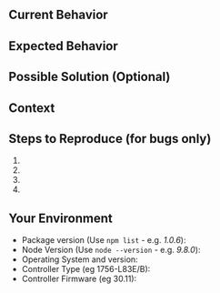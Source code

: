 <!--- Provide a general summary of the issue in the Title above -->

## Current Behavior
<!--- If describing a bug, tell us what happens instead of the expected behavior -->
<!--- If suggesting a change/improvement, explain the difference from current behavior -->

## Expected Behavior
<!--- If you're describing a bug, tell us what should happen -->
<!--- If you're suggesting a change/improvement, tell us how it should work -->

## Possible Solution (Optional)
<!--- Not obligatory, but suggest a fix/reason for the bug, -->
<!--- or ideas how to implement the addition or change -->

## Context
<!--- How has this issue affected you? What are you trying to accomplish? -->
<!--- Providing context helps us come up with a solution that is most useful in the real world -->

## Steps to Reproduce (for bugs only)
<!--- Provide a link to a live example, or an unambiguous set of steps to -->
<!--- reproduce this bug. Include code to reproduce, if relevant -->
1.
2.
3.
4.

## Your Environment
<!--- Include as many relevant details about the environment you experienced the bug in -->
* Package version (Use `npm list` - e.g. *1.0.6*):
* Node Version (Use `node --version` - e.g. *9.8.0*):
* Operating System and version:
* Controller Type (eg 1756-L83E/B):
* Controller Firmware (eg 30.11):
